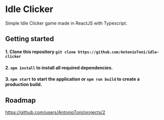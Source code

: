 # Idle Clicker

Simple Idle Clicker game made in ReactJS with Typescript.

## Getting started

#### 1. Clone this repository `git clone https://github.com/AntonioToni/idle-clicker`

#### 2. `npm install` to install all required dependencies.

#### 3. `npm start` to start the application or `npm run build` to create a production build.

## Roadmap

https://github.com/users/AntonioToni/projects/2
